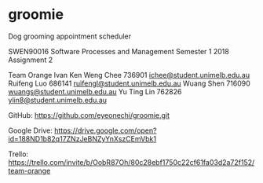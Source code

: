 # groomie
Dog grooming appointment scheduler

SWEN90016 Software Processes and Management
Semester 1 2018
Assignment 2

Team Orange
Ivan Ken Weng Chee  736901  ichee@student.unimelb.edu.au
Ruifeng Luo         686141  ruifengl@student.unimelb.edu.au
Wuang Shen          716090  wuangs@student.unimelb.edu.au
Yu Ting Lin         762826  ylin8@student.unimelb.edu.au

GitHub:
https://github.com/eyeonechi/groomie.git

Google Drive:
https://drive.google.com/open?id=188ND1b82q17ZNzJeBNZyYnXszCEmVbk1

Trello:
https://trello.com/invite/b/OobR87Oh/80c28ebf1750c22cf61fa03d2a72f152/team-orange
